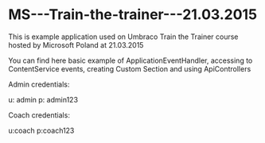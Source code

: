 # MS---Train-the-trainer---21.03.2015

This is example application used on Umbraco Train the Trainer course hosted by Microsoft Poland at 21.03.2015

You can find here basic example of ApplicationEventHandler, accessing to ContentService events, creating Custom Section and using ApiControllers

Admin credentials:

u: admin
p: admin123

Coach credentials:

u:coach
p:coach123
